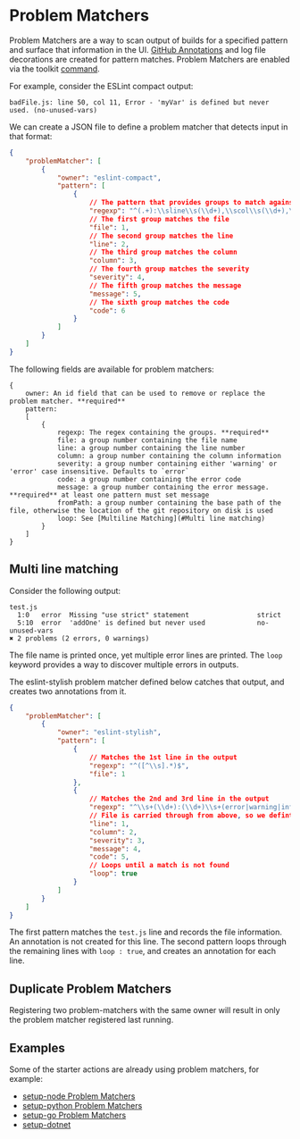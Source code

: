 # Problem Matchers
Problem Matchers are a way to scan output of builds for a specified pattern and surface that information in the UI. [GitHub Annotations](https://developer.github.com/v3/checks/runs/#annotations-object-1) and log file decorations are created for pattern matches. Problem Matchers are enabled via the toolkit [command](commands.md#problem-matchers).

For example, consider the ESLint compact output:
```
badFile.js: line 50, col 11, Error - 'myVar' is defined but never used. (no-unused-vars)
```
We can create a JSON file to define a problem matcher that detects input in that format:
```json
{
    "problemMatcher": [
        {
            "owner": "eslint-compact",
            "pattern": [
                {
                    // The pattern that provides groups to match against
                    "regexp": "^(.+):\\sline\\s(\\d+),\\scol\\s(\\d+),\\s(Error|Warning|Info)\\s-\\s(.+)\\s\\((.+)\\)$",
                    // The first group matches the file
                    "file": 1,
                    // The second group matches the line
                    "line": 2,
                    // The third group matches the column
                    "column": 3,
                    // The fourth group matches the severity
                    "severity": 4,
                    // The fifth group matches the message
                    "message": 5,
                    // The sixth group matches the code
                    "code": 6
                }
            ]
        }
    ]
}
```

The following fields are available for problem matchers:

```
{
    owner: An id field that can be used to remove or replace the problem matcher. **required**
    pattern: 
    [
        {
            regexp: The regex containing the groups. **required**
            file: a group number containing the file name
            line: a group number containing the line number
            column: a group number containing the column information
            severity: a group number containing either 'warning' or 'error' case insensitive. Defaults to `error`
            code: a group number containing the error code
            message: a group number containing the error message. **required** at least one pattern must set message
            fromPath: a group number containing the base path of the file, otherwise the location of the git repository on disk is used
            loop: See [Multiline Matching](#Multi line matching)
        }
    ]
}
```


## Multi line matching
Consider the following output:
```
test.js
  1:0   error  Missing "use strict" statement                 strict
  5:10  error  'addOne' is defined but never used             no-unused-vars
✖ 2 problems (2 errors, 0 warnings)
```
The file name is printed once, yet multiple error lines are printed. The `loop` keyword provides a way to discover multiple errors in outputs. 

The eslint-stylish problem matcher defined below catches that output, and creates two annotations from it.

```json
{
    "problemMatcher": [
        {
            "owner": "eslint-stylish",
            "pattern": [
                {
                    // Matches the 1st line in the output
                    "regexp": "^([^\\s].*)$",
                    "file": 1
                },
                {
                    // Matches the 2nd and 3rd line in the output
                    "regexp": "^\\s+(\\d+):(\\d+)\\s+(error|warning|info)\\s+(.*)\\s\\s+(.*)$",
                    // File is carried through from above, so we definte the rest of the groups
                    "line": 1,
                    "column": 2,
                    "severity": 3,
                    "message": 4,
                    "code": 5,
                    // Loops until a match is not found
                    "loop": true
                }
            ]
        }
    ]
}
```

The first pattern matches the `test.js` line and records the file information. An annotation is not created for this line.
The second pattern loops through the remaining lines with `loop : true`, and creates an annotation for each line.

## Duplicate Problem Matchers
Registering two problem-matchers with the same owner will result in only the problem matcher registered last running.

## Examples
Some of the starter actions are already using problem matchers, for example:
- [setup-node Problem Matchers](https://github.com/actions/setup-node/tree/master/.github)
- [setup-python Problem Matchers](https://github.com/actions/setup-python/tree/master/.github)
- [setup-go Problem Matchers](https://github.com/actions/setup-go/tree/master/.github)
- [setup-dotnet](https://github.com/actions/setup-dotnet/tree/master/.github)
